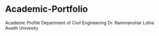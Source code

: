 # Academic-Portfolio
Academic Profile
Department of Civil Engineering 
Dr. Rammanohar Lohia Avadh Univesity
